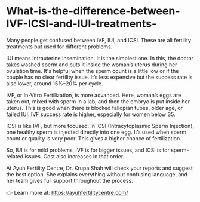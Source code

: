 # What-is-the-difference-between-IVF-ICSI-and-IUI-treatments-

Many people get confused between IVF, IUI, and ICSI. These are all fertility treatments but used for different problems.

IUI means Intrauterine Insemination. It is the simplest one. In this, the doctor takes washed sperm and puts it inside the woman’s uterus during her ovulation time. It's helpful when the sperm count is a little low or if the couple has no clear fertility issue. It’s less expensive but the success rate is also lower, around 15%–20% per cycle.

IVF, or In-Vitro Fertilization, is more advanced. Here, woman’s eggs are taken out, mixed with sperm in a lab, and then the embryo is put inside her uterus. This is good when there is blocked fallopian tubes, older age, or failed IUI. IVF success rate is higher, especially for women below 35.

ICSI is like IVF, but more focused. In ICSI (Intracytoplasmic Sperm Injection), one healthy sperm is injected directly into one egg. It’s used when sperm count or quality is very poor. This gives a higher chance of fertilization.

So, IUI is for mild problems, IVF is for bigger issues, and ICSI is for sperm-related issues. Cost also increases in that order.

At Ayuh Fertility Centre, Dr. Krupa Shah will check your reports and suggest the best option. She explains everything without confusing language, and her team gives full support throughout the process.

👉 Learn more at: https://ayuhfertilitycentre.com/

